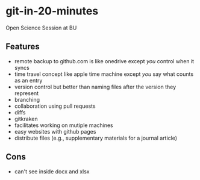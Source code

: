 # git-in-20-minutes
Open Science Session at BU

## Features

* remote backup to github.com is like onedrive except *you* control when it syncs
* time travel concept like apple time machine except *you* say what counts as an entry
* version control but better than naming files after the version they represent
* branching 
* collaboration using pull requests 
* diffs
* gitkraken
* facilitates working on mutiple machines
* easy websites with github pages
* distribute files (e.g., supplementary materials for a journal article)

## Cons
* can't see inside docx and xlsx 
